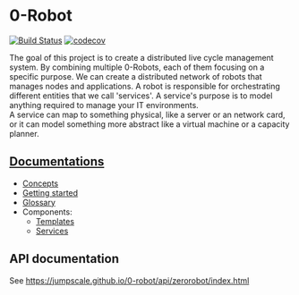 # 0-Robot
[![Build Status](https://travis-ci.org/Jumpscale/0-robot.svg?branch=master)](https://travis-ci.org/Jumpscale/0-robot)
[![codecov](https://codecov.io/gh/Jumpscale/zerorobot/branch/master/graph/badge.svg)](https://codecov.io/gh/Jumpscale/zerorobot)

The goal of this project is to create a distributed live cycle management system.
By combining multiple 0-Robots, each of them focusing on a specific purpose. We can create a distributed network of robots that manages nodes and applications.
A robot is responsible for orchestrating different entities that we call 'services'. A service's purpose is to model anything required to manage your IT environments.  
A service can map to something physical, like a server or an network card, or it can model something more abstract like a virtual machine or a capacity planner.

## [Documentations](docs)
- [Concepts](docs/concepts.md)
- [Getting started](docs/getting_started.md)
- [Glossary](docs/glossary.md)
- Components:
    - [Templates](docs/templates/README.md)
    - [Services](docs/services/README.md)
## API documentation
See https://jumpscale.github.io/0-robot/api/zerorobot/index.html
